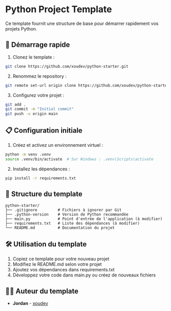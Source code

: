 # Python Project Template

Ce template fournit une structure de base pour démarrer rapidement vos projets Python.

## 🚀 Démarrage rapide

1. Clonez le template :
```bash
git clone https://github.com/xoudev/python-starter.git
```

2. Renommez le repository :
```bash
git remote set-url origin clone https://github.com/xoudev/python-starter.git
```

3. Configurez votre projet :
```bash
git add .
git commit -m "Initial commit"
git push -u origin main
```

## 📋 Configuration initiale

1. Créez et activez un environnement virtuel :
```bash
python -m venv .venv
source .venv/bin/activate  # Sur Windows : .venv\Scripts\activate
```

2. Installez les dépendances :
```bash
pip install -r requirements.txt
```

## 📁 Structure du template

```
python-starter/
├── .gitignore         # Fichiers à ignorer par Git
├── .python-version    # Version de Python recommandée
├── main.py            # Point d'entrée de l'application (à modifier)
├── requirements.txt   # Liste des dépendances (à modifier)
└── README.md          # Documentation du projet
```

## 🛠️ Utilisation du template

1. Copiez ce template pour votre nouveau projet
2. Modifiez le README.md selon votre projet
3. Ajoutez vos dépendances dans requirements.txt
4. Développez votre code dans main.py ou créez de nouveaux fichiers

## 👨‍💻 Auteur du template

- **Jordan** - [xoudev](https://github.com/xoudev)

